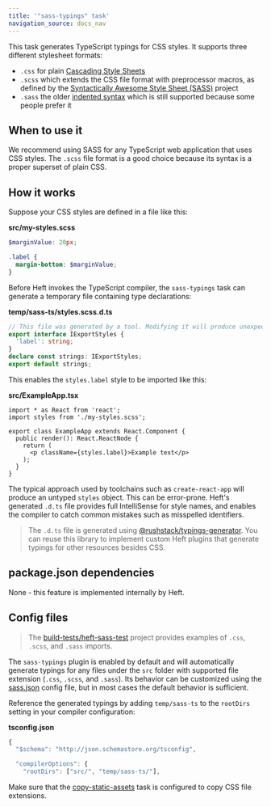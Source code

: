 ```yaml
---
title: '"sass-typings" task'
navigation_source: docs_nav
---
```


This task generates TypeScript typings for CSS styles.  It supports three different stylesheet formats:

- `.css` for plain [Cascading Style Sheets](https://en.wikipedia.org/wiki/CSS)
- `.scss` which extends the CSS file format with preprocessor macros, as defined by the [Syntactically Awesome Style Sheet (SASS)](https://sass-lang.com/) project
- `.sass` the older [indented syntax](https://sass-lang.com/documentation/syntax) which is still supported because some people prefer it


## When to use it

We recommend using SASS for any TypeScript web application that uses CSS styles.  The `.scss` file format is a good choice because its syntax is a proper superset of plain CSS.


## How it works

Suppose your CSS styles are defined in a file like this:

**src/my-styles.scss**
```scss
$marginValue: 20px;

.label {
  margin-bottom: $marginValue;
}
```

Before Heft invokes the TypeScript compiler, the `sass-typings` task can generate a temporary file containing type declarations:

**temp/sass-ts/styles.scss.d.ts**
```ts
// This file was generated by a tool. Modifying it will produce unexpected behavior
export interface IExportStyles {
  'label': string;
}
declare const strings: IExportStyles;
export default strings;
```

This enables the `styles.label` style to be imported like this:

**src/ExampleApp.tsx**
```tsx
import * as React from 'react';
import styles from './my-styles.scss';

export class ExampleApp extends React.Component {
  public render(): React.ReactNode {
    return (
      <p className={styles.label}>Example text</p>
    );
  }
}
```

The typical approach used by toolchains such as `create-react-app` will produce an untyped `styles` object.
This can be error-prone.  Heft's generated `.d.ts` file provides full IntelliSense for style names, and enables
the compiler to catch common mistakes such as misspelled identifiers.

> The `.d.ts` file is generated using [@rushstack/typings-generator](https://www.npmjs.com/package/@rushstack/typings-generator).
> You can reuse this library to implement custom Heft plugins that generate typings for other resources besides CSS.


## package.json dependencies

None - this feature is implemented internally by Heft.


## Config files

> The [build-tests/heft-sass-test](https://github.com/microsoft/rushstack/tree/master/build-tests/heft-sass-test)
> project provides examples of `.css`, `.scss`, and `.sass` imports.

The `sass-typings` plugin is enabled by default and will automatically generate typings for any files under
the `src` folder with supported file extension (`.css`, `.scss`, and `.sass`).  Its behavior can be customized using
the [sass.json](/heft_configs/sass_json) config file, but in most cases the default behavior
is sufficient.

Reference the generated typings by adding `temp/sass-ts` to the `rootDirs` setting in your compiler configuration:

**tsconfig.json**
```js
{
  "$schema": "http://json.schemastore.org/tsconfig",

  "compilerOptions": {
    "rootDirs": ["src/", "temp/sass-ts/"],

```

Make sure that the [copy-static-assets](/heft_tasks/copy-static-assets) task is configured
to copy CSS file extensions.
